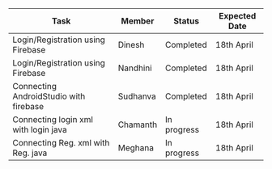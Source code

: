 
|  Task	                               | Member     |	Status	    |     Expected Date |
|--------------------------------------|------------|-------------|-------------------|
|Login/Registration using Firebase	   | Dinesh	    | Completed	  |    18th April     |
|Login/Registration using Firebase	   | Nandhini	  | Completed	  |    18th April     |
|Connecting AndroidStudio with firebase| Sudhanva 	| Completed	  |    18th April     |
|Connecting login xml with login java  | Chamanth	  | In progress |    18th April     | 
|Connecting Reg. xml with Reg. java    | Meghana	  | In progress	|    18th April     |
